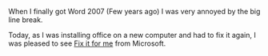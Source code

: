 When I finally got Word 2007 (Few years ago) I was very annoyed by the big line break.  

Today, as I was installing office on a new computer and had to fix it again, I was pleased to see [Fix it for me](http://support.microsoft.com/kb/921174#FixItForMeAlways) from Microsoft.